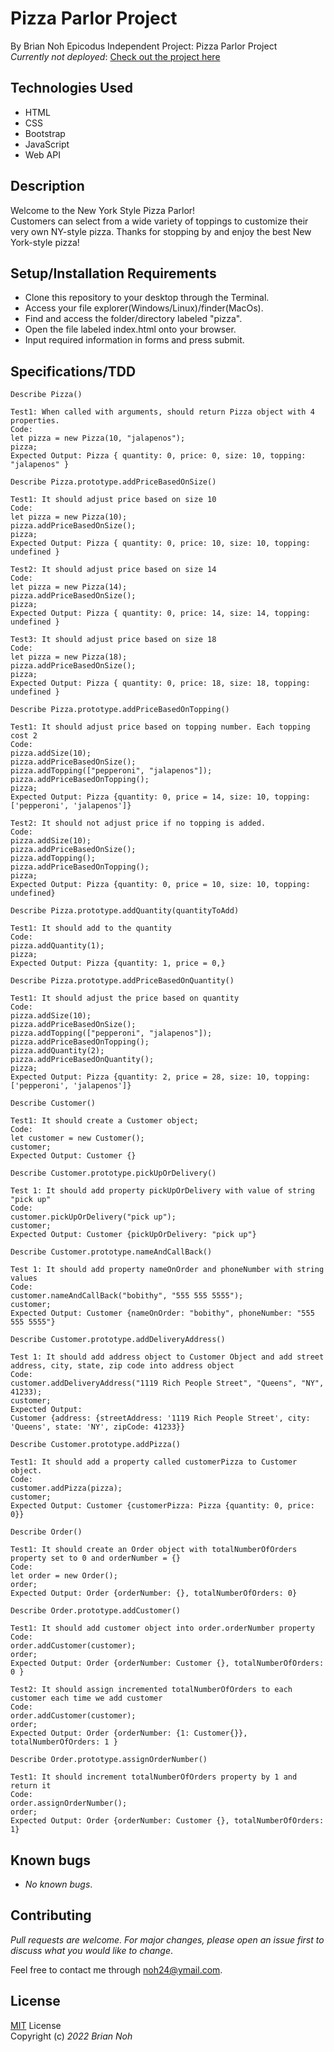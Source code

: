 # Pizza Parlor Project
By Brian Noh
Epicodus Independent Project: Pizza Parlor Project   
_Currently not deployed_: [Check out the project here](noh24.github.com/pizza/)

## Technologies Used  
* HTML
* CSS
* Bootstrap
* JavaScript
* Web API

## Description
Welcome to the New York Style Pizza Parlor!  
Customers can select from a wide variety of toppings to customize their very own NY-style pizza. 
Thanks for stopping by and enjoy the best New York-style pizza!

## Setup/Installation Requirements
* Clone this repository to your desktop through the Terminal.
* Access your file explorer(Windows/Linux)/finder(MacOs).
* Find and access the folder/directory labeled "pizza".
* Open the file labeled index.html onto your browser.
* Input required information in forms and press submit.

## Specifications/TDD
```
Describe Pizza()

Test1: When called with arguments, should return Pizza object with 4 properties.
Code: 
let pizza = new Pizza(10, "jalapenos");
pizza;
Expected Output: Pizza { quantity: 0, price: 0, size: 10, topping: "jalapenos" }
```
```
Describe Pizza.prototype.addPriceBasedOnSize()

Test1: It should adjust price based on size 10
Code: 
let pizza = new Pizza(10);
pizza.addPriceBasedOnSize();
pizza;
Expected Output: Pizza { quantity: 0, price: 10, size: 10, topping: undefined }

Test2: It should adjust price based on size 14
Code: 
let pizza = new Pizza(14);
pizza.addPriceBasedOnSize();
pizza;
Expected Output: Pizza { quantity: 0, price: 14, size: 14, topping: undefined }

Test3: It should adjust price based on size 18
Code: 
let pizza = new Pizza(18);
pizza.addPriceBasedOnSize();
pizza;
Expected Output: Pizza { quantity: 0, price: 18, size: 18, topping: undefined }
```
```
Describe Pizza.prototype.addPriceBasedOnTopping()

Test1: It should adjust price based on topping number. Each topping cost 2
Code: 
pizza.addSize(10);
pizza.addPriceBasedOnSize();
pizza.addTopping(["pepperoni", "jalapenos"]);
pizza.addPriceBasedOnTopping();
pizza;
Expected Output: Pizza {quantity: 0, price = 14, size: 10, topping: ['pepperoni', 'jalapenos']}

Test2: It should not adjust price if no topping is added.
Code: 
pizza.addSize(10);
pizza.addPriceBasedOnSize();
pizza.addTopping();
pizza.addPriceBasedOnTopping();
pizza;
Expected Output: Pizza {quantity: 0, price = 10, size: 10, topping: undefined}
```
```
Describe Pizza.prototype.addQuantity(quantityToAdd)

Test1: It should add to the quantity
Code: 
pizza.addQuantity(1);
pizza;
Expected Output: Pizza {quantity: 1, price = 0,}
```
```
Describe Pizza.prototype.addPriceBasedOnQuantity()

Test1: It should adjust the price based on quantity
Code: 
pizza.addSize(10);
pizza.addPriceBasedOnSize();
pizza.addTopping(["pepperoni", "jalapenos"]);
pizza.addPriceBasedOnTopping();
pizza.addQuantity(2);
pizza.addPriceBasedOnQuantity();
pizza;
Expected Output: Pizza {quantity: 2, price = 28, size: 10, topping: ['pepperoni', 'jalapenos']}
```
```
Describe Customer()

Test1: It should create a Customer object;
Code: 
let customer = new Customer();
customer;
Expected Output: Customer {}
```
```
Describe Customer.prototype.pickUpOrDelivery()

Test 1: It should add property pickUpOrDelivery with value of string "pick up"
Code:
customer.pickUpOrDelivery("pick up");
customer;
Expected Output: Customer {pickUpOrDelivery: "pick up"}
```
```
Describe Customer.prototype.nameAndCallBack()

Test 1: It should add property nameOnOrder and phoneNumber with string values
Code:
customer.nameAndCallBack("bobithy", "555 555 5555");
customer;
Expected Output: Customer {nameOnOrder: "bobithy", phoneNumber: "555 555 5555"}
```
```
Describe Customer.prototype.addDeliveryAddress()

Test 1: It should add address object to Customer Object and add street address, city, state, zip code into address object
Code:
customer.addDeliveryAddress("1119 Rich People Street", "Queens", "NY", 41233);
customer;
Expected Output: 
Customer {address: {streetAddress: '1119 Rich People Street', city: 'Queens', state: 'NY', zipCode: 41233}}
```
```
Describe Customer.prototype.addPizza()

Test1: It should add a property called customerPizza to Customer object.
Code: 
customer.addPizza(pizza);
customer;
Expected Output: Customer {customerPizza: Pizza {quantity: 0, price: 0}}
```
```
Describe Order()

Test1: It should create an Order object with totalNumberOfOrders property set to 0 and orderNumber = {}
Code: 
let order = new Order();
order;
Expected Output: Order {orderNumber: {}, totalNumberOfOrders: 0}
```
```
Describe Order.prototype.addCustomer()

Test1: It should add customer object into order.orderNumber property
Code: 
order.addCustomer(customer);
order;
Expected Output: Order {orderNumber: Customer {}, totalNumberOfOrders: 0 }

Test2: It should assign incremented totalNumberOfOrders to each customer each time we add customer
Code: 
order.addCustomer(customer);
order;
Expected Output: Order {orderNumber: {1: Customer{}}, totalNumberOfOrders: 1 }
```
```
Describe Order.prototype.assignOrderNumber()

Test1: It should increment totalNumberOfOrders property by 1 and return it
Code: 
order.assignOrderNumber();
order;
Expected Output: Order {orderNumber: Customer {}, totalNumberOfOrders: 1}
```
## Known bugs
* _No known bugs_.

## Contributing
_Pull requests are welcome. For major changes, please open an issue first to discuss what you would like to change_.  
  
Feel free to contact me through <noh24@ymail.com>.

## License
[MIT](./license.txt) License  
Copyright (c) _2022 Brian Noh_